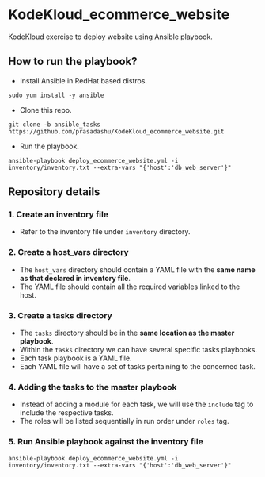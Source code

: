 # KodeKloud_ecommerce_website
KodeKloud exercise to deploy website using Ansible playbook.

## How to run the playbook?
- Install Ansible in RedHat based distros.

`sudo yum install -y ansible`

- Clone this repo.

`git clone -b ansible_tasks https://github.com/prasadashu/KodeKloud_ecommerce_website.git`

- Run the playbook.

`ansible-playbook deploy_ecommerce_website.yml -i inventory/inventory.txt --extra-vars "{'host':'db_web_server'}"`

## Repository details
### 1. Create an inventory file
- Refer to the inventory file under `inventory` directory.

### 2. Create a host_vars directory
- The `host_vars` directory should contain a YAML file with the **same name as that declared in inventory file**.
- The YAML file should contain all the required variables linked to the host.

### 3. Create a tasks directory
- The `tasks` directory should be in the **same location as the master playbook**.
- Within the `tasks` directory we can have several specific tasks playbooks.
- Each task playbook is a YAML file.
- Each YAML file will have a set of tasks pertaining to the concerned task.

### 4. Adding the tasks to the master playbook
- Instead of adding a module for each task, we will use the `include` tag to include the respective tasks.
- The roles will be listed sequentially in run order under `roles` tag.

### 5. Run Ansible playbook against the inventory file
`ansible-playbook deploy_ecommerce_website.yml -i inventory/inventory.txt --extra-vars "{'host':'db_web_server'}"`
